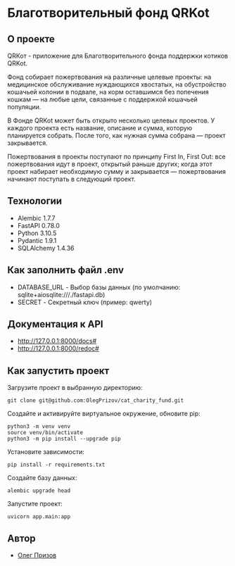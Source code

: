 # Благотворительный фонд QRKot

## О проекте

QRКот - приложение для Благотворительного фонда поддержки котиков QRKot.

Фонд собирает пожертвования на различные целевые проекты: на медицинское обслуживание нуждающихся хвостатых, на обустройство кошачьей колонии в подвале, на корм оставшимся без попечения кошкам — на любые цели, связанные с поддержкой кошачьей популяции.

В Фонде QRKot может быть открыто несколько целевых проектов. У каждого проекта есть название, описание и сумма, которую планируется собрать. После того, как нужная сумма собрана — проект закрывается.

Пожертвования в проекты поступают по принципу First In, First Out: все пожертвования идут в проект, открытый раньше других; когда этот проект набирает необходимую сумму и закрывается — пожертвования начинают поступать в следующий проект.

## Технологии
- Alembic 1.7.7
- FastAPI 0.78.0
- Python 3.10.5
- Pydantic 1.9.1
- SQLAlchemy 1.4.36

## Как заполнить файл .env
- DATABASE_URL - Выбор базы данных (по умолчанию: sqlite+aiosqlite:///./fastapi.db)
- SECRET - Секретный ключ (пример: qwerty)

## Документация к API
- http://127.0.0.1:8000/docs#
- http://127.0.0.1:8000/redoc#

## Как запустить проект
Загрузите проект в выбранную директорию:
```
git clone git@github.com:OlegPrizov/cat_charity_fund.git
```

Создайте и активируйте виртуальное окружение, обновите pip:
```
python3 -m venv venv
source venv/bin/activate
python3 -m pip install --upgrade pip
```

Установите зависимости:
```
pip install -r requirements.txt
```

Создайте базу данных:
```
alembic upgrade head
```

Запустите проект:
```
uvicorn app.main:app
```
## Автор
- [Олег Призов](https://github.com/OlegPrizov)